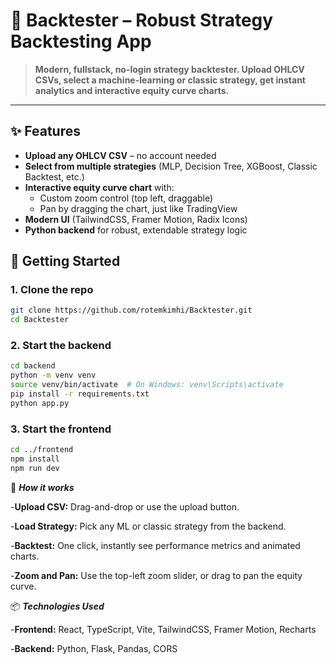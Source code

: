 # 🏦 Backtester – Robust Strategy Backtesting App

> **Modern, fullstack, no-login strategy backtester. Upload OHLCV CSVs, select a machine-learning or classic strategy, get instant analytics and interactive equity curve charts.**

---

## ✨ Features

- **Upload any OHLCV CSV** – no account needed
- **Select from multiple strategies** (MLP, Decision Tree, XGBoost, Classic Backtest, etc.)
- **Interactive equity curve chart** with:
  - Custom zoom control (top left, draggable)
  - Pan by dragging the chart, just like TradingView
- **Modern UI** (TailwindCSS, Framer Motion, Radix Icons)
- **Python backend** for robust, extendable strategy logic

## 🚀 Getting Started

### 1. **Clone the repo**
```sh
git clone https://github.com/rotemkimhi/Backtester.git
cd Backtester
```
### 2. Start the backend
```sh
cd backend
python -m venv venv
source venv/bin/activate  # On Windows: venv\Scripts\activate
pip install -r requirements.txt
python app.py
```
### 3. Start the frontend
```sh
cd ../frontend
npm install
npm run dev
```


🧠 ***How it works***

-**Upload CSV:** Drag-and-drop or use the upload button.

-**Load Strategy:** Pick any ML or classic strategy from the backend.

-**Backtest:** One click, instantly see performance metrics and animated charts.

-**Zoom and Pan:** Use the top-left zoom slider, or drag to pan the equity curve.



📦 ***Technologies Used***

-**Frontend:** React, TypeScript, Vite, TailwindCSS, Framer Motion, Recharts

-**Backend:** Python, Flask, Pandas, CORS

